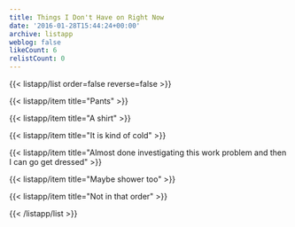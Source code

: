 ```yaml
---
title: Things I Don't Have on Right Now
date: '2016-01-28T15:44:24+00:00'
archive: listapp
weblog: false
likeCount: 6
relistCount: 0
---
```



{{< listapp/list order=false reverse=false >}}

   {{< listapp/item title="Pants" >}}

   {{< listapp/item title="A shirt" >}}

   {{< listapp/item title="It is kind of cold" >}}

   {{< listapp/item title="Almost done investigating this work problem and then I can go get dressed" >}}

   {{< listapp/item title="Maybe shower too" >}}

   {{< listapp/item title="Not in that order" >}}

{{< /listapp/list >}}
